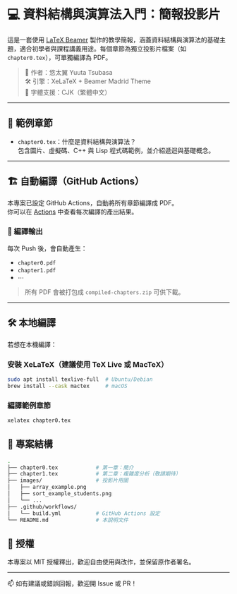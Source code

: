 # 💻 資料結構與演算法入門：簡報投影片

這是一套使用 [LaTeX Beamer](https://ctan.org/pkg/beamer) 製作的教學簡報，涵蓋資料結構與演算法的基礎主題，適合初學者與課程講義用途。每個章節為獨立投影片檔案（如 `chapter0.tex`），可單獨編譯為 PDF。

> 👤 作者：悠太翼 Yuuta Tsubasa  
> 🛠️ 引擎：XeLaTeX + Beamer Madrid Theme  
> 📘 字體支援：CJK（繁體中文）

---

## 🧾 範例章節

- `chapter0.tex`：什麼是資料結構與演算法？  
  包含圖片、虛擬碼、C++ 與 Lisp 程式碼範例，並介紹遞迴與基礎概念。

---

## 🏗️ 自動編譯（GitHub Actions）

本專案已設定 GitHub Actions，自動將所有章節編譯成 PDF。  
你可以在 [Actions](https://github.com/YuutaTsubasa/DataStructureAndAlgorithmsSlides/actions) 中查看每次編譯的產出結果。

### 📂 編譯輸出

每次 Push 後，會自動產生：

- `chapter0.pdf`
- `chapter1.pdf`
- ⋯

> 所有 PDF 會被打包成 `compiled-chapters.zip` 可供下載。

---

## 🛠️ 本地編譯

若想在本機編譯：

### 安裝 XeLaTeX（建議使用 TeX Live 或 MacTeX）

```bash
sudo apt install texlive-full  # Ubuntu/Debian
brew install --cask mactex     # macOS
```

### 編譯範例章節

```bash
xelatex chapter0.tex
```

## 📁 專案結構

```bash
.
├── chapter0.tex            # 第一章：簡介
├── chapter1.tex            # 第二章：複雜度分析（敬請期待）
├── images/                 # 投影片用圖
│   ├── array_example.png
│   ├── sort_example_students.png
│   └── ...
├── .github/workflows/
│   └── build.yml           # GitHub Actions 設定
└── README.md               # 本說明文件
```

## 📜 授權
本專案以 MIT 授權釋出，歡迎自由使用與改作，並保留原作者署名。

---

📫 如有建議或錯誤回報，歡迎開 Issue 或 PR！
